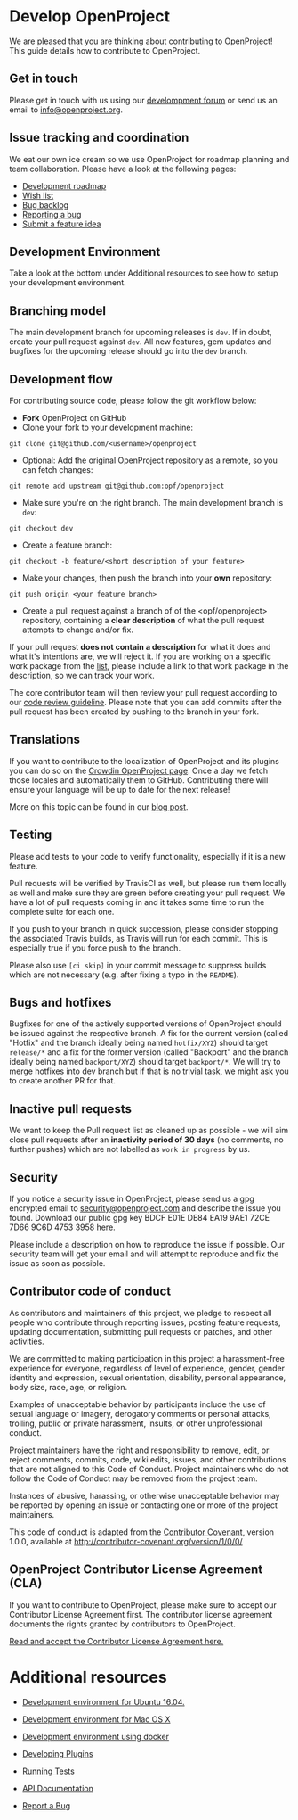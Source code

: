 # Develop OpenProject

We are pleased that you are thinking about contributing to OpenProject! This guide details how to contribute to OpenProject.

## Get in touch

Please get in touch with us using our [develompment forum](https://community.openproject.com/projects/openproject/forums/7) or send us an email to info@openproject.org.

## Issue tracking and coordination

We eat our own ice cream so we use OpenProject for roadmap planning and team collaboration. Please have a look at the following pages:

- [Development roadmap](https://community.openproject.com/projects/openproject/work_packages?query_id=1993)
- [Wish list](https://community.openproject.com/versions/26)
- [Bug backlog](https://community.openproject.com/versions/136)
- [Reporting a bug](https://www.openproject.org/development/report-a-bug/)
- [Submit a feature idea](https://www.openproject.org/development/submit-feature-idea/)

## Development Environment

Take a look at the bottom under Additional resources to see how to setup your development environment.

## Branching model

The main development branch for upcoming releases is `dev`. If in doubt, create your pull request against `dev`. All new features, gem updates and bugfixes for the upcoming release should go into the `dev` branch.

## Development flow

For contributing source code, please follow the git workflow below:

- **Fork** OpenProject on GitHub
- Clone your fork to your development machine:

```
git clone git@github.com/<username>/openproject
```

- Optional: Add the original OpenProject repository as a remote, so you can fetch changes:

```
git remote add upstream git@github.com:opf/openproject
```

- Make sure you're on the right branch. The main development branch is `dev`:

```
git checkout dev
```

- Create a feature branch:

```
git checkout -b feature/<short description of your feature>
```

- Make your changes, then push the branch into your **own** repository:

```
git push origin <your feature branch>
```

- Create a pull request against a branch of of the <opf/openproject> repository, containing a **clear description** of what the pull request attempts to change and/or fix.

If your pull request **does not contain a description** for what it does and what it's intentions are, we will reject it. If you are working on a specific work package from the [list](https://community.openproject.com/projects/openproject/work_packages), please include a link to that work package in the description, so we can track your work.

The core contributor team will then review your pull request according to our [code review guideline](https://www.openproject.org/open-source/development-free-project-management-software/code-review-guideliness/). Please note that you can add commits after the pull request has been created by pushing to the branch in your fork.

## Translations

If you want to contribute to the localization of OpenProject and its plugins you can do so on the [Crowdin OpenProject page](https://crowdin.com/project/openproject). Once a day we fetch those locales and automatically them to GitHub. Contributing there will ensure your language will be up to date for the next release!

More on this topic can be found in our [blog post](https://www.openproject.org/help-translate-openproject-into-your-language/).

## Testing

Please add tests to your code to verify functionality, especially if it is a new feature.

Pull requests will be verified by TravisCI as well, but please run them locally as well and make sure they are green before creating your pull request. We have a lot of pull requests coming in and it takes some time to run the complete suite for each one.

If you push to your branch in quick succession, please consider stopping the associated Travis builds, as Travis will run for each commit. This is especially true if you force push to the branch.

Please also use `[ci skip]` in your commit message to suppress builds which are not necessary (e.g. after fixing a typo in the `README`).

## Bugs and hotfixes

Bugfixes for one of the actively supported versions of OpenProject should be issued against the respective branch. A fix for the current version (called "Hotfix" and the branch ideally being named `hotfix/XYZ`) should target `release/*` and a fix for the former version (called "Backport" and the branch ideally being named `backport/XYZ`) should target `backport/*`. We will try to merge hotfixes into dev branch but if that is no trivial task, we might ask you to create another PR for that.

## Inactive pull requests

We want to keep the Pull request list as cleaned up as possible - we will aim close pull requests after an **inactivity period of 30 days** (no comments, no further pushes) which are not labelled as `work in progress` by us.

## Security

If you notice a security issue in OpenProject, please send us a gpg encrypted email to security@openproject.com and describe the issue you found. Download our public gpg key BDCF E01E DE84 EA19 9AE1 72CE 7D66 9C6D 4753 3958 [here](https://keys.openpgp.org/vks/v1/by-fingerprint/BDCFE01EDE84EA199AE172CE7D669C6D47533958).

Please include a description on how to reproduce the issue if possible. Our security team will get your email and will attempt to reproduce and fix the issue as soon as possible.

## Contributor code of conduct

As contributors and maintainers of this project, we pledge to respect all people who contribute through reporting issues, posting feature requests, updating documentation, submitting pull requests or patches, and other activities.

We are committed to making participation in this project a harassment-free experience for everyone, regardless of level of experience, gender, gender identity and expression, sexual orientation, disability, personal appearance, body size, race, age, or religion.

Examples of unacceptable behavior by participants include the use of sexual language or imagery, derogatory comments or personal attacks, trolling, public or private harassment, insults, or other unprofessional conduct.

Project maintainers have the right and responsibility to remove, edit, or reject comments, commits, code, wiki edits, issues, and other contributions that are not aligned to this Code of Conduct. Project maintainers who do not follow the Code of Conduct may be removed from the project team.

Instances of abusive, harassing, or otherwise unacceptable behavior may be reported by opening an issue or contacting one or more of the project maintainers.

This code of conduct is adapted from the [Contributor Covenant](http://contributor-covenant.org/), version 1.0.0, available at http://contributor-covenant.org/version/1/0/0/



## OpenProject Contributor License Agreement (CLA)

If you want to contribute to OpenProject, please make sure to accept our Contributor License Agreement first. The contributor license agreement documents the rights granted by contributors to OpenProject.

[Read and accept the Contributor License Agreement here.](http://openproject.org/contributor-license-agreement/)

# Additional resources


* [Development environment for Ubuntu 16.04.](development-environment-ubuntu)
* [Development environment for Mac OS X](development-environment-osx)
* [Development environment using docker](development-environment-docker)

* [Developing Plugins](create-openproject-plugin)
* [Running Tests](running-tests)
* [API Documentation](/api/)
* [Report a Bug](report-a-bug)
